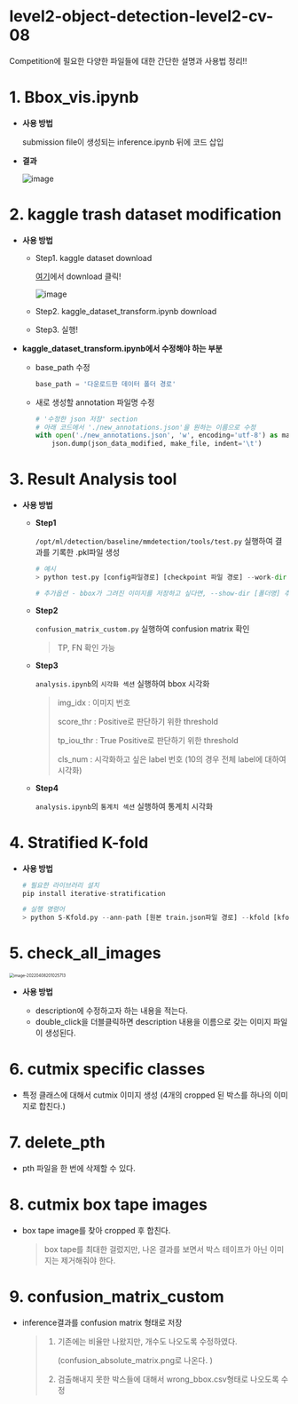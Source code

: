 # level2-object-detection-level2-cv-08

Competition에 필요한 다양한 파일들에 대한 간단한 설명과 사용법 정리!!

# 1. Bbox_vis.ipynb

- **사용 방법**

  submission file이 생성되는 inference.ipynb 뒤에 코드 삽입

- **결과**

  ![image](https://user-images.githubusercontent.com/71866756/159278927-57bd4b8f-ef48-4b84-93bd-7102bcc6bdf5.png)

# 2. kaggle trash dataset modification

- **사용 방법**

  - Step1. kaggle dataset download

    [여기](https://www.kaggle.com/datasets/kneroma/tacotrashdataset?select=data)에서 download 클릭!

    ![image](https://user-images.githubusercontent.com/71866756/160035859-b0c0cf95-4930-4701-a22c-2398ae993f28.png)

  - Step2. kaggle_dataset_transform.ipynb download

  - Step3. 실행!

- **kaggle_dataset_transform.ipynb에서 수정해야 하는 부분**

  - base_path 수정

    ```python
    base_path = '다운로드한 데이터 폴더 경로'
    ```

  - 새로 생성할 annotation 파일명 수정

    ```python
    # '수정한 json 저장' section
    # 아래 코드에서 './new_annotations.json'을 원하는 이름으로 수정
    with open('./new_annotations.json', 'w', encoding='utf-8') as make_file:
        json.dump(json_data_modified, make_file, indent='\t')
    ```


# 3. Result Analysis tool

- **사용 방법**

  - **Step1**  

    `/opt/ml/detection/baseline/mmdetection/tools/test.py` 실행하여 결과를 기록한 .pkl파일 생성

    ```python
    # 예시
    > python test.py [config파일경로] [checkpoint 파일 경로] --work-dir [metric을 저장할 폴더 경로] --out [pkl 파일 저장 폴더 경로] 
    
    # 추가옵션 - bbox가 그려진 이미지를 저장하고 싶다면, --show-dir [폴더명] 추가
    ```

    

  - **Step2** 

    `confusion_matrix_custom.py` 실행하여 confusion matrix 확인

    > TP, FN 확인 가능

    

  - **Step3**

    `analysis.ipynb`의 `시각화 섹션` 실행하여 bbox 시각화

    > img_idx : 이미지 번호
    >
    > score_thr : Positive로 판단하기 위한 threshold
    >
    > tp_iou_thr : True Positive로 판단하기 위한 threshold
    >
    > cls_num : 시각화하고 싶은 label 번호 (10의 경우 전체 label에 대하여 시각화)
    
  - **Step4**

    `analysis.ipynb`의 `통계치 섹션` 실행하여 통계치 시각화

# 4. Stratified K-fold

- **사용 방법**

  ```python
  # 필요한 라이브러리 설치
  pip install iterative-stratification
  ```
  
  ```python
  # 실행 명령어
  > python S-Kfold.py --ann-path [원본 train.json파일 경로] --kfold [kfold에서 k]--save-dir [새로운 annotation file 저장 directory] 
  ```
  

# 5. check_all_images

<img src="../../../../AppData/Roaming/Typora/typora-user-images/image-20220408201025713.png" alt="image-20220408201025713" style="zoom:50%;" />

- **사용 방법**

  - description에 수정하고자 하는 내용을 적는다. 
  - double_click을 더블클릭하면 description 내용을 이름으로 갖는 이미지 파일이 생성된다. 

  

# 6. cutmix specific classes

- 특정 클래스에 대해서 cutmix 이미지 생성 (4개의 cropped 된 박스를 하나의 이미지로 합친다.)

# 7. delete_pth

- pth 파일을 한 번에 삭제할 수 있다. 

# 8. cutmix box tape images

- box tape image를 찾아 cropped 후 합친다. 

  > box tape를 최대한 걸렀지만, 나온 결과를 보면서 박스 테이프가 아닌 이미지는 제거해줘야 한다. 

# 9. confusion_matrix_custom

- inference결과를 confusion matrix 형태로 저장

  > 1. 기존에는 비율만 나왔지만, 개수도 나오도록 수정하였다. 
  >
  >    (confusion_absolute_matrix.png로 나온다. )
  >
  > 2. 검출해내지 못한 박스들에 대해서 wrong_bbox.csv형태로 나오도록 수정

